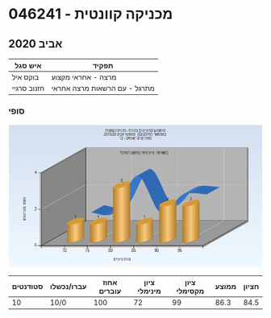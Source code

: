 # 046241 - מכניקה קוונטית

## אביב 2020

| איש סגל | תפקיד |
| ---- | ---- |
| בוקס איל | מרצה - אחראי מקצוע |
| חזנוב סרגיי | מתרגל - עם הרשאות מרצה אחראי |

### סופי

![201902 Finals](201902/Finals.png)

| סטודנטים | עברו/נכשלו | אחוז עוברים | ציון מינימלי | ציון מקסימלי | ממוצע | חציון |
| ---- | ---- | ---- | ---- | ---- | ---- | ---- |
| 10 | 10/0 | 100 | 72 | 99 | 86.3 | 84.5 |

